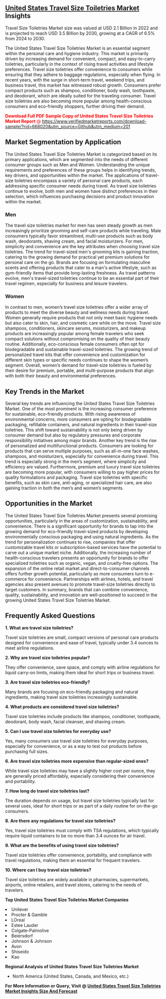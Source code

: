 <h2><a href="https://www.verifiedmarketreports.com/download-sample/?rid=668020&amp;utm_source=Github&amp;utm_medium=201" target="_blank">United States Travel Size Toiletries Market</a> Insights</h2><p>Travel Size Toiletries Market size was valued at USD 2.1 Billion in 2022 and is projected to reach USD 3.5 Billion by 2030, growing at a CAGR of 6.5% from 2024 to 2030.</p><p><p>The United States Travel Size Toiletries Market is an essential segment within the personal care and hygiene industry. This market is primarily driven by increasing demand for convenient, compact, and easy-to-carry toiletries, particularly in the context of rising travel activities and lifestyle preferences. Travel size toiletries offer convenience to consumers while ensuring that they adhere to baggage regulations, especially when flying. In recent years, with the surge in short-term travel, weekend trips, and business travel, this market has witnessed robust growth. Consumers prefer compact products such as shampoo, conditioner, body wash, toothpaste, and deodorant, which are ideally suited for the traveling consumer. Travel size toiletries are also becoming more popular among health-conscious consumers and eco-friendly shoppers, further driving their demand. <p><span class=""><span style="color: #ff0000;"><strong>Download Full PDF Sample Copy of United States Travel Size Toiletries Market Report</strong> @ </span><a href="https://www.verifiedmarketreports.com/download-sample/?rid=668020&amp;utm_source=Github&amp;utm_medium=201" target="_blank">https://www.verifiedmarketreports.com/download-sample/?rid=668020&amp;utm_source=Github&amp;utm_medium=201</a></span></p></p><h2>Market Segmentation by Application</h2><p>The United States Travel Size Toiletries Market is categorized based on its primary applications, which are segmented into the needs of different consumer groups such as Men and Women. Understanding the unique requirements and preferences of these groups helps in identifying trends, key drivers, and opportunities within the market. The applications of travel-size toiletries encompass a variety of personal care products, each addressing specific consumer needs during travel. As travel size toiletries continue to evolve, both men and women have distinct preferences in their selection, which influences purchasing decisions and product innovation within the market.</p><h3>Men</h3><p>The travel size toiletries market for men has seen steady growth as men increasingly prioritize grooming and self-care products while traveling. Male consumers typically favor streamlined, multi-use products such as body wash, deodorants, shaving cream, and facial moisturizers. For men, simplicity and convenience are the key attributes when choosing travel size toiletries. The trend for travel-sized men's grooming kits is gaining traction, catering to the growing demand for practical yet premium solutions for personal care on the go. Brands are focusing on formulating masculine scents and offering products that cater to a man's active lifestyle, such as gym-friendly items that provide long-lasting freshness. As travel patterns evolve, men's travel-sized toiletries continue to be an essential part of their travel regimen, especially for business and leisure travelers.</p><h3>Women</h3><p>In contrast to men, women’s travel size toiletries offer a wider array of products to meet the diverse beauty and wellness needs during travel. Women generally require products that not only meet basic hygiene needs but also cater to skin, hair, and cosmetic care while on the move. Travel size shampoos, conditioners, skincare serums, moisturizers, and makeup products are increasingly popular among female travelers who seek compact solutions without compromising on the quality of their beauty routine. Additionally, eco-conscious female consumers often opt for biodegradable and sustainable travel-sized toiletries. The growing trend of personalized travel kits that offer convenience and customization for different skin types or specific needs continues to shape the women’s segment. Overall, women’s demand for travel-size toiletries is fueled by their desire for premium, portable, and multi-purpose products that align with both their beauty and environmental preferences.</p><h2>Key Trends in the Market</h2><p>Several key trends are influencing the United States Travel Size Toiletries Market. One of the most prominent is the increasing consumer preference for sustainable, eco-friendly products. With rising awareness of environmental concerns, more consumers are opting for biodegradable packaging, refillable containers, and natural ingredients in their travel-size toiletries. This shift toward sustainability is not only being driven by consumer demand but also by regulatory pressures and corporate responsibility initiatives among major brands. Another key trend is the rise of personalized and multifunctional products. Consumers are looking for products that can serve multiple purposes, such as all-in-one face washes, shampoos, and moisturizers, especially for convenience during travel. This trend is especially strong in the men’s segment, where simplicity and efficiency are valued. Furthermore, premium and luxury travel size toiletries are becoming more popular, with consumers willing to pay higher prices for quality formulations and packaging. Travel size toiletries with specific benefits, such as skin care, anti-aging, or specialized hair care, are also gaining traction in both the men’s and women’s segments.</p><h2>Opportunities in the Market</h2><p>The United States Travel Size Toiletries Market presents several promising opportunities, particularly in the areas of customization, sustainability, and convenience. There is a significant opportunity for brands to tap into the growing demand for eco-friendly travel-sized products by developing environmentally conscious packaging and using natural ingredients. As the trend for personalization continues to rise, companies that offer customizable travel kits or subscription-based services have the potential to carve out a unique market niche. Additionally, the increasing number of health-conscious travelers presents an opportunity for brands to offer specialized toiletries such as organic, vegan, and cruelty-free options. The expansion of the online retail market and direct-to-consumer channels offers further growth potential, particularly as more consumers turn to e-commerce for convenience. Partnerships with airlines, hotels, and travel agencies also present avenues to promote travel-size toiletries directly to target customers. In summary, brands that can combine convenience, quality, sustainability, and innovation are well-positioned to succeed in the growing United States Travel Size Toiletries Market.</p><h2>Frequently Asked Questions</h2><p><strong>1. What are travel size toiletries?</strong></p><p>Travel size toiletries are small, compact versions of personal care products designed for convenience and ease of travel, typically under 3.4 ounces to meet airline regulations.</p><p><strong>2. Why are travel size toiletries popular?</strong></p><p>They offer convenience, save space, and comply with airline regulations for liquid carry-on limits, making them ideal for short trips or business travel.</p><p><strong>3. Are travel size toiletries eco-friendly?</strong></p><p>Many brands are focusing on eco-friendly packaging and natural ingredients, making travel size toiletries increasingly sustainable.</p><p><strong>4. What products are considered travel size toiletries?</strong></p><p>Travel size toiletries include products like shampoo, conditioner, toothpaste, deodorant, body wash, facial cleanser, and shaving cream.</p><p><strong>5. Can I use travel size toiletries for everyday use?</strong></p><p>Yes, many consumers use travel size toiletries for everyday purposes, especially for convenience, or as a way to test out products before purchasing full sizes.</p><p><strong>6. Are travel size toiletries more expensive than regular-sized ones?</strong></p><p>While travel size toiletries may have a slightly higher cost per ounce, they are generally priced affordably, especially considering their convenience and portability.</p><p><strong>7. How long do travel size toiletries last?</strong></p><p>The duration depends on usage, but travel size toiletries typically last for several uses, ideal for short trips or as part of a daily routine for on-the-go consumers.</p><p><strong>8. Are there any regulations for travel size toiletries?</strong></p><p>Yes, travel size toiletries must comply with TSA regulations, which typically require liquid containers to be no more than 3.4 ounces for air travel.</p><p><strong>9. What are the benefits of using travel size toiletries?</strong></p><p>Travel size toiletries offer convenience, portability, and compliance with travel regulations, making them an essential for frequent travelers.</p><p><strong>10. Where can I buy travel size toiletries?</strong></p><p>Travel size toiletries are widely available in pharmacies, supermarkets, airports, online retailers, and travel stores, catering to the needs of travelers.</p></p><p><strong>Top United States Travel Size Toiletries Market Companies</strong></p><div data-test-id=""><p><li>Unilever</li><li> Procter & Gamble</li><li> LOreal</li><li> Estee Lauder</li><li> Colgate-Palmolive</li><li> Beiersdorf</li><li> Johnson & Johnson</li><li> Avon</li><li> Shiseido</li><li> Kao</li></p><div><strong>Regional Analysis of&nbsp;United States Travel Size Toiletries Market</strong></div><ul><li dir="ltr"><p dir="ltr">North America&nbsp;(United States, Canada, and Mexico, etc.)</p></li></ul><p><strong>For More Information or Query, Visit @&nbsp;</strong><strong><a href="https://www.verifiedmarketreports.com/product/travel-size-toiletries-market/?utm_source=Github&amp;utm_medium=201" target="_blank">United States Travel Size Toiletries Market Insights Size And Forecast</a></strong></p></div>
